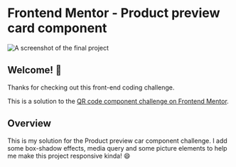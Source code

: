 # Frontend Mentor - Product preview card component

![A screenshot of the final project](./design/screenshot.png)

## Welcome! 👋

Thanks for checking out this front-end coding challenge.

This is a solution to the [QR code component challenge on Frontend Mentor](https://www.frontendmentor.io/challenges/qr-code-component-iux_sIO_H).

## Overview 

This is my solution for the Product preview car component challenge.
I add some box-shadow effects, media query and some picture elements to help me make this project responsive kinda! :smile:
